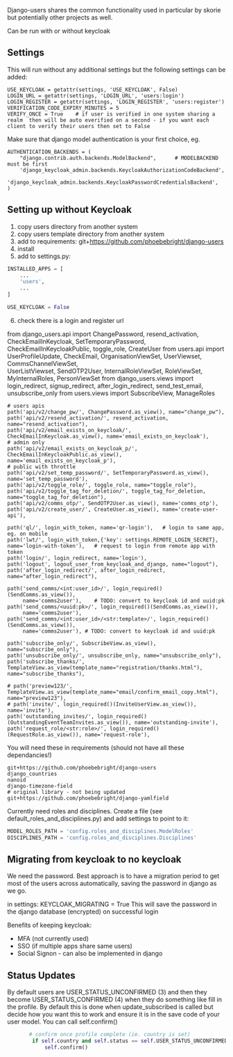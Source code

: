 Django-users shares the common functionality used in particular by skorie but potentially other projects as well.

Can be run with or without keycloak



## Settings

This will run without any additional settings but the following settings can be added:


    USE_KEYCLOAK = getattr(settings, 'USE_KEYCLOAK', False)
    LOGIN_URL = getattr(settings, 'LOGIN_URL', 'users:login')
    LOGIN_REGISTER = getattr(settings, 'LOGIN_REGISTER', 'users:register')
    VERIFICATION_CODE_EXPIRY_MINUTES = 5
    VERIFY_ONCE = True    # if user is verified in one system sharing a realm  then will be auto everified on a second - if you want each client to verify their users then set to False

Make sure that django model authentication is your first choice, eg.

    AUTHENTICATION_BACKENDS = (
        "django.contrib.auth.backends.ModelBackend",      # MODELBACKEND must be first
        'django_keycloak_admin.backends.KeycloakAuthorizationCodeBackend',
        'django_keycloak_admin.backends.KeycloakPasswordCredentialsBackend',  
    )

## Setting up without Keycloak

1. copy users directory from another system
2. copy users template directory from another system
3. add to requirements: git+https://github.com/phoebebright/django-users
4. install
5. add to settings.py:


```python
INSTALLED_APPS = [
    ...
    'users',
    ...
]

USE_KEYCLOAK = False
```

6. check there is a login and register url

from django_users.api import ChangePassword, resend_activation, CheckEmailInKeycloak, SetTemporaryPassword, \
    CheckEmailInKeycloakPublic, toggle_role, CreateUser
from users.api import UserProfileUpdate, CheckEmail, OrganisationViewSet, UserViewset, CommsChannelViewSet, \
    UserListViewset, SendOTP2User, InternalRoleViewSet, RoleViewSet, MyInternalRoles, PersonViewSet
from django_users.views import login_redirect, signup_redirect, after_login_redirect, send_test_email,  \
     unsubscribe_only
from users.views import SubscribeView, ManageRoles

    # users apis
    path('api/v2/change_pw/', ChangePassword.as_view(), name="change_pw"),
    path('api/v2/resend_activation/', resend_activation, name="resend_activation"),
    path('api/v2/email_exists_on_keycloak/', CheckEmailInKeycloak.as_view(), name='email_exists_on_keycloak'),
    # admin only
    path('api/v2/email_exists_on_keycloak_p/', CheckEmailInKeycloakPublic.as_view(), name='email_exists_on_keycloak_p'),
    # public with throttle
    path('api/v2/set_temp_password/', SetTemporaryPassword.as_view(), name='set_temp_password'),
    path('api/v2/toggle_role/', toggle_role, name="toggle_role"),
    path('api/v2/toggle_tag_for_deletion/', toggle_tag_for_deletion, name="toggle_tag_for_deletion"),
    path('api/v2/comms_otp/', SendOTP2User.as_view(), name='comms_otp'),
    path('api/v2/create_user/', CreateUser.as_view(), name='create-user-api'),

    path('ql/', login_with_token, name='qr-login'),   # login to same app, eg. on mobile
    path('lwt/', login_with_token,{'key': settings.REMOTE_LOGIN_SECRET}, name='login-with-token'),   # request to login from remote app with token
    path('login/', login_redirect, name='login'),
    path('logout', logout_user_from_keycloak_and_django, name="logout"),
    path('after_login_redirect/', after_login_redirect, name="after_login_redirect"),

    path('send_comms/<int:user_id>/', login_required()(SendComms.as_view()),
         name='comms2user'),    # TODO: convert to keycloak id and uuid:pk
    path('send_comms/<uuid:pk>/', login_required()(SendComms.as_view()),
         name='comms2user'),
    path('send_comms/<int:user_id>/<str:template>/', login_required()(SendComms.as_view()),
         name='comms2user'), # TODO: convert to keycloak id and uuid:pk

    path('subscribe_only/', SubscribeView.as_view(), name="subscribe_only"),
    path('unsubscribe_only/', unsubscribe_only, name="unsubscribe_only"),
    path('subscribe_thanks/', TemplateView.as_view(template_name="registration/thanks.html"), name="subscribe_thanks"),

    # path('preview123/', TemplateView.as_view(template_name="email/confirm_email_copy.html"), name="preview123"),
    # path('invite/', login_required()(InviteUserView.as_view()), name='invite'),
    path('outstanding_invites/', login_required()(OutstandingEventTeamInvites.as_view()), name='outstanding-invite'),
    path('request_role/<str:role>/', login_required()(RequestRole.as_view()), name='request-role'),

You will need these in requirements (should not have all these dependancies!)

    git+https://github.com/phoebebright/django-users
    django_countries
    nanoid
    django-timezone-field
    # original library - not being updated
    git+https://github.com/phoebebright/django-yamlfield

Currently need roles and disciplines.  Create a file (see default_roles_and_disciplines.py) and add settings to point to it:

```python
MODEL_ROLES_PATH = 'config.roles_and_disciplines.ModelRoles'
DISCIPLINES_PATH = 'config.roles_and_disciplines.Disciplines'
```


## Migrating from keycloak to no keycloak

We need the password.  Best approach is to have a migration period to get most of the users across automatically, saving the password in django as we go.  

in settings: KEYCLOAK_MIGRATING = True
This will save the password in the django database (encrypted) on successful login

Benefits of keeping keycloak:
- MFA (not currently used)
- SSO (if multiple apps share same users)
- Social Signon - can also be implemented in django


## Status Updates

By default users are USER_STATUS_UNCONFIRMED (3) and then they become USER_STATUS_CONFIRMED (4) when they do something like fill in the profile.  By default this is done when update_subscribed is called but  decide how you want this to work and ensure it is in the save code of your user model.  You can call self.confirm()

```python
       # confirm once profile complete (ie. country is set)
        if self.country and self.status == self.USER_STATUS_UNCONFIRMED:
            self.confirm()
